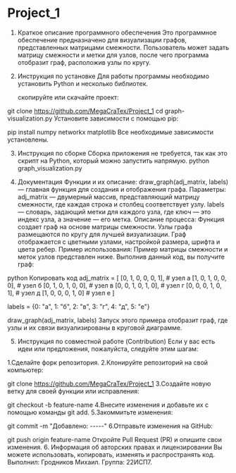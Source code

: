 # Project_1

1. Краткое описание программного обеспечения
Это программное обеспечение предназначено для визуализации графов, представленных матрицами смежности. Пользователь может задать матрицу смежности и метки для узлов, после чего программа отобразит граф, расположив узлы по кругу.

2. Инструкция по установке
Для работы программы необходимо установить Python и несколько библиотек.

    скопируйте или скачайте проект:

git clone https://github.com/MegaCraTex/Project_1
cd graph-visualization.py
    Установите зависимости с помощью pip:

pip install numpy networkx matplotlib
Все необходимые зависимости установлены.

3. Инструкция по сборке
Сборка приложения не требуется, так как это скрипт на Python, который можно запустить напрямую.
python graph_visualization.py

4. Документация
Функции и их описание:
    draw_graph(adj_matrix, labels) — главная функция для создания и отображения графа.
    Параметры:
    adj_matrix — двумерный массив, представляющий матрицу смежности, где каждая строка и столбец соответствует узлу.
    labels — словарь, задающий метки для каждого узла, где ключ — это индекс узла, а значение — его метка.
    Описание процесса:
    Функция создает граф на основе матрицы смежности.
    Узлы графа размещаются по кругу для лучшей визуализации.
    Граф отображается с цветными узлами, настройкой размера, шрифта и цвета ребер.
    Пример использования:
    Пример матрицы смежности и меток узлов представлен ниже. Выполнив данный код, вы получите граф:

python
Копировать код
adj_matrix = [
    [0, 1, 0, 0, 0, 1],  # узел а
    [1, 0, 1, 0, 0, 0],  # узел б
    [0, 1, 0, 1, 0, 0],  # узел в
    [0, 0, 1, 0, 1, 0],  # узел г
    [0, 0, 0, 1, 0, 1],  # узел д
    [1, 0, 0, 0, 1, 0]   # узел е
]

labels = {0: "а", 1: "б", 2: "в", 3: "г", 4: "д", 5: "е"}

draw_graph(adj_matrix, labels)
Запуск этого примера отобразит граф, где узлы и их связи визуализированы в круговой диаграмме.

5. Инструкция по совместной работе (Contribution)
Если у вас есть идеи или предложения, пожалуйста, следуйте этим шагам:

1.Сделайте форк репозитория.
2.Клонируйте репозиторий на свой компьютер:

git clone https://github.com/MegaCraTex/Project_1
3.Создайте новую ветку для своей функции или исправления:

git checkout -b feature-name
4.Внесите изменения и добавьте их с помощью команды git add.
5.Закоммитьте изменения:

git commit -m "Добавлено: -----"
6.Отправьте изменения на GitHub:

git push origin feature-name
Откройте Pull Request (PR) и опишите свои изменения.
6. Информация об авторских правах и лицензировании
Вы можете использовать, копировать, изменять и распространять код.
Выполнил: Гродников Михаил. Группа: 22ИСП7.
